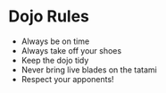 Dojo Rules
==========
* Always be on time
* Always take off your shoes
* Keep the dojo tidy
* Never bring live blades on the tatami
* Respect your apponents!
